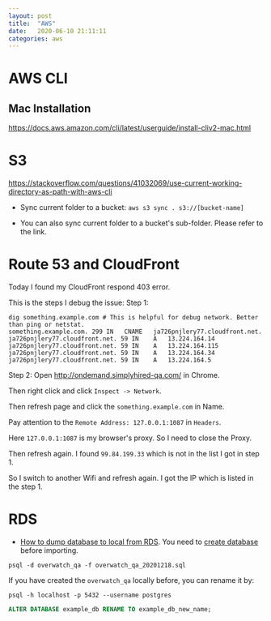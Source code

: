 ```yaml
---
layout: post
title:  "AWS"
date:   2020-06-10 21:11:11
categories: aws
---
```


# AWS CLI
## Mac Installation
https://docs.aws.amazon.com/cli/latest/userguide/install-cliv2-mac.html

# S3
https://stackoverflow.com/questions/41032069/use-current-working-directory-as-path-with-aws-cli

* Sync current folder to a bucket:
`aws s3 sync . s3://[bucket-name]`

* You can also sync current folder to a bucket's sub-folder. Please refer to the link.

# Route 53 and CloudFront
Today I found my CloudFront respond 403 error.

This is the steps I debug the issue:
Step 1:
```shell script
dig something.example.com # This is helpful for debug network. Better than ping or netstat.
something.example.com. 299 IN	CNAME	ja726pnjlery77.cloudfront.net.
ja726pnjlery77.cloudfront.net. 59 IN	A	13.224.164.14
ja726pnjlery77.cloudfront.net. 59 IN	A	13.224.164.115
ja726pnjlery77.cloudfront.net. 59 IN	A	13.224.164.34
ja726pnjlery77.cloudfront.net. 59 IN	A	13.224.164.5
```

Step 2:
Open http://ondemand.simplyhired-qa.com/ in Chrome.

Then right click and click `Inspect -> Network`.

Then refresh page and click the `something.example.com` in Name.

Pay attention to the `Remote Address: 127.0.0.1:1087` in `Headers`.

Here `127.0.0.1:1087` is my browser's proxy. So I need to close the Proxy. 

Then refresh again. I found `99.84.199.33` which is not in the list I got in step 1.

So I switch to another Wifi and refresh again. I got the IP which is listed in the step 1.

# RDS
* [How to dump database to local from RDS](https://gist.github.com/syafiqfaiz/5273cd41df6f08fdedeb96e12af70e3b).
You need to [create database](https://www.postgresql.org/docs/9.0/sql-createdatabase.html) before importing.
```shell
psql -d overwatch_qa -f overwatch_qa_20201218.sql
```

If you have created the `overwatch_qa` locally before, you can rename it by:
```shell
psql -h localhost -p 5432 --username postgres
```

```sql
ALTER DATABASE example_db RENAME TO example_db_new_name;
```






